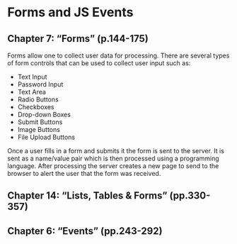 # Forms and JS Events

## Chapter 7: “Forms” (p.144-175)
Forms allow one to collect user data for processing. There are several types of form controls that can be used to collect user input such as:

* Text Input
* Password Input
* Text Area
* Radio Buttons
* Checkboxes
* Drop-down Boxes
* Submit Buttons
* Image Buttons
* File Upload Buttons

Once a user fills in a form and submits it the form is sent to the server. It is sent as a name/value pair which is then processed using a programming language. After processing the server creates a new page to send to the browser to alert the user that the form was received. 

## Chapter 14: “Lists, Tables & Forms” (pp.330-357)


## Chapter 6: “Events” (pp.243-292)


